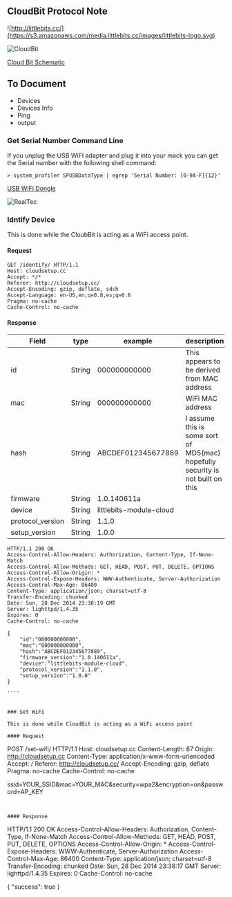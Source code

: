 ## CloudBit Protocol Note

![http://littlebits.cc/](https://s3.amazonaws.com/media.littlebits.cc/images/littlebits-logo.svg) 

![CloudBit](https://s3.amazonaws.com/lb-spree/spree/products/2403/large/Cloud_1LR.jpg)

[Cloud Bit Schematic](https://github.com/littlebitselectronics/eagle-files/tree/master/WIRE/LB_BIT_w20_CLOUD/LB_BIT_w20_cloudV1-(3_3)OHW)

## To Document

* Devices
* Devices Info
* Ping
* output

### Get Serial Number Command Line

If you unplug the USB WiFI adapter and plug it into your mack you can get the Serial number with the following shell command:

`````
> system_profiler SPUSBDataType | egrep 'Serial Number: [0-9A-F]{12}'

`````

[USB WiFi Dongle](http://www.realtek.com.tw/products/productsView.aspx?Langid=1&PFid=48&Level=5&Conn=4&ProdID=228)

![RealTec](http://pingbin.com/wp-content/uploads/2012/12/jpeg-300x253.)

### Idntify Device

This is done while the CloubBit is acting as a WiFi access point.

#### Request

`````
GET /identify/ HTTP/1.1
Host: cloudsetup.cc
Accept: */*
Referer: http://cloudsetup.cc/
Accept-Encoding: gzip, deflate, sdch
Accept-Language: en-US,en;q=0.8,es;q=0.6
Pragma: no-cache
Cache-Control: no-cache

`````

#### Response

| Field | type | example | description |
|---|---|---|---|
| id | String | 000000000000 |This appears to be derived from MAC address|
| mac | String | 000000000000 |WiFi MAC address|
| hash | String | ABCDEF012345677889 |I assume this is some sort of MD5(mac) hopefully security is not built on this|
| firmware | String | 1.0.140611a | |
| device | String | littlebits-module-cloud | |
| protocol_version | String | 1.1.0 | |
| setup_version | String | 1.0.0 | |


`````
HTTP/1.1 200 OK
Access-Control-Allow-Headers: Authorization, Content-Type, If-None-Match
Access-Control-Allow-Methods: GET, HEAD, POST, PUT, DELETE, OPTIONS
Access-Control-Allow-Origin: *
Access-Control-Expose-Headers: WWW-Authenticate, Server-Authorization
Access-Control-Max-Age: 86400
Content-Type: application/json; charset=utf-8
Transfer-Encoding: chunked
Date: Sun, 28 Dec 2014 23:38:19 GMT
Server: lighttpd/1.4.35
Expires: 0
Cache-Control: no-cache

{
	"id":"000000000000",
	"mac":"000000000000",
	"hash":"ABCDEF012345677889",
	"firmware_version":"1.0.140611a",
	"device":"littlebits-module-cloud",
	"protocol_version":"1.1.0",
	"setup_version":"1.0.0"
}

````


### Set WiFi

This is done while CloudBit is acting as a WiFi access point

#### Request

`````
POST /set-wifi/ HTTP/1.1
Host: cloudsetup.cc
Content-Length: 87
Origin: http://cloudsetup.cc
Content-Type: application/x-www-form-urlencoded
Accept: */*
Referer: http://cloudsetup.cc/
Accept-Encoding: gzip, deflate
Pragma: no-cache
Cache-Control: no-cache

ssid=YOUR_SSID&mac=YOUR_MAC&security=wpa2&encryption=on&password=AP_KEY

`````


#### Response

`````
HTTP/1.1 200 OK
Access-Control-Allow-Headers: Authorization, Content-Type, If-None-Match
Access-Control-Allow-Methods: GET, HEAD, POST, PUT, DELETE, OPTIONS
Access-Control-Allow-Origin: *
Access-Control-Expose-Headers: WWW-Authenticate, Server-Authorization
Access-Control-Max-Age: 86400
Content-Type: application/json; charset=utf-8
Transfer-Encoding: chunked
Date: Sun, 28 Dec 2014 23:38:17 GMT
Server: lighttpd/1.4.35
Expires: 0
Cache-Control: no-cache

{ 
    "success": true 
}

`````

